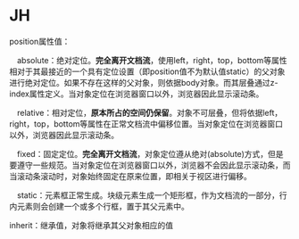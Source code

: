 # JH

position属性值：

　absolute：绝对定位。**完全离开文档流**，使用left，right，top，bottom等属性相对于其最接近的一个具有定位设置（即position值不为默认值static）的父对象进行绝对定位。如果不存在这样的父对象，则依据body对象。而其层叠通过z-index属性定义。当对象定位在浏览器窗口以外，浏览器因此显示滚动条。

　relative：相对定位，**原本所占的空间仍保留**。对象不可层叠，但将依据left，right，top，bottom等属性在正常文档流中偏移位置。当对象定位在浏览器窗口以外，浏览器因此显示滚动条。

　fixed：固定定位。**完全离开文档流**，对象定位遵从绝对(absolute)方式，但是要遵守一些规范。当对象定位在浏览器窗口以外，浏览器不会因此显示滚动条，而当滚动条滚动时，对象始终固定在原来位置，即相关于视区进行偏移。

　static：元素框正常生成。块级元素生成一个矩形框，作为文档流的一部分，行内元素则会创建一个或多个行框，置于其父元素中。

inherit：继承值，对象将继承其父对象相应的值
